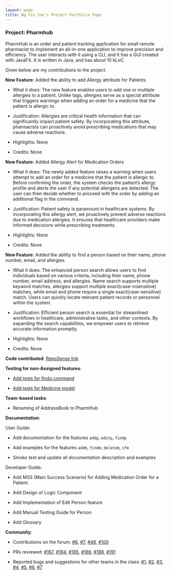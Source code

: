 ```yaml
---
layout: page
title: Ng Yin Joe's Project Portfolio Page
---
```


### Project: Pharmhub

PharmHub is an order and patient tracking application for small remote pharmacist to implement an all-in-one application to improve precision and efficiency. The user interacts with it using a CLI, and it has a GUI created with JavaFX. It is written in Java, and has about 10 kLoC.

Given below are my contributions to the project.

**New Feature**: Added the ability to add Allergy attribute for Patients

* What it does: The new feature enables users to add one or multiple allergies to a patient. Unlike tags, allergies serve as a special attribute that triggers warnings when adding an order for a medicine that the patient is allergic to.

* Justification: Allergies are critical health information that can significantly impact patient safety. By incorporating this attribute, pharmacists can proactively avoid prescribing medications that may cause adverse reactions.

* Highlights: None

* Credits: None


**New Feature**: Added Allergy Alert for Medication Orders

* What it does: The newly added feature raises a warning when users attempt to add an order for a medicine that the patient is allergic to. Before confirming the order, the system checks the patient’s allergy profile and alerts the user if any potential allergens are detected. The user can then decide whether to proceed with the order by adding an additional flag in the command.

* Justification: Patient safety is paramount in healthcare systems. By incorporating this allergy alert, we proactively prevent adverse reactions due to medication allergies. It ensures that healthcare providers make informed decisions while prescribing treatments.

* Highlights: None

* Credits: None


**New Feature**: Added the ability to find a person based on their name, phone number, email, and allergies.

* What it does: The enhanced person search allows users to find individuals based on various criteria, including their name, phone number, email address, and allergies. Name search supports multiple keyword matches, allergies support multiple exact(case-insensitive) matches, while email and phone require a single exact(case-sensitive) match. Users can quickly locate relevant patient records or personnel within the system. 

* Justification: Efficient person search is essential for streamlined workflows in healthcare, administrative tasks, and other contexts. By expanding the search capabilities, we empower users to retrieve accurate information promptly.

* Highlights: None

* Credits: None

**Code contributed**: [RepoSense link](https://nus-cs2103-ay2324s1.github.io/tp-dashboard/?search=joeng03&breakdown=false&sort=groupTitle%20dsc&sortWithin=title&since=2023-09-22&timeframe=commit&mergegroup=&groupSelect=groupByRepos)

**Testing for non-Assigned features**:

* [Add tests for findo command](https://github.com/AY2324S1-CS2103T-W08-4/tp/pull/171)

* [Add tests for Medicine model](https://github.com/AY2324S1-CS2103T-W08-4/tp/pull/192)

**Team-based tasks**:

* Renaming of AddressBook to PharmHub

**Documentation**:

User Guide:

* Add documentation for the features `addp`, `editp`, `findp`

* Add examples for the features `addm`, `findm`, `deletem`, `sfm`

* Smoke test and update all documentation description and examples

Developer Guide:

* Add MSS (Main Success Scenario) for Adding Medication Order for a Patient.

* Add Design of Logic Component 

* Add Implementation of Edit Person feature

* Add Manual Testing Guide for Person

* Add Glossary

**Community**:

* Contributions on the forum: [\#6](https://github.com/nus-cs2103-AY2324S1/forum/issues/6), [\#7](https://github.com/nus-cs2103-AY2324S1/forum/issues/7), [\#46](https://github.com/nus-cs2103-AY2324S1/forum/issues/46), [\#100](https://github.com/nus-cs2103-AY2324S1/forum/issues/100)

* PRs reviewed: [\#167](https://github.com/AY2324S1-CS2103T-W08-4/tp/pull/167), [\#184](https://github.com/AY2324S1-CS2103T-W08-4/tp/pull/184), [\#185](https://github.com/AY2324S1-CS2103T-W08-4/tp/pull/191), [\#186](https://github.com/AY2324S1-CS2103T-W08-4/tp/pull/186), [\#188](https://github.com/AY2324S1-CS2103T-W08-4/tp/pull/191), [\#191](https://github.com/AY2324S1-CS2103T-W08-4/tp/pull/191)

* Reported bugs and suggestions for other teams in the class: [\#1](https://github.com/joeng03/ped/issues/1), [\#2](https://github.com/joeng03/ped/issues/2), [\#3](https://github.com/joeng03/ped/issues/3), [\#4](https://github.com/joeng03/ped/issues/4), [\#5](https://github.com/joeng03/ped/issues/5), [\#6](https://github.com/joeng03/ped/issues/6), [\#7](https://github.com/joeng03/ped/issues/7)
